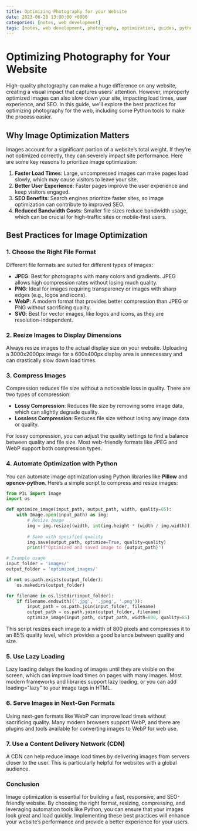 ```yaml
---
title: Optimizing Photography for your Website
date: 2023-06-28 13:00:00 +0000
categories: [notes, web development]
tags: [notes, web development, photography, optimization, guides, python]
---
```


# Optimizing Photography for Your Website

High-quality photography can make a huge difference on any website, creating a visual impact that captures users' attention. However, improperly optimized images can also slow down your site, impacting load times, user experience, and SEO. In this guide, we'll explore the best practices for optimizing photography for the web, including some Python tools to make the process easier.

## Why Image Optimization Matters

Images account for a significant portion of a website’s total weight. If they’re not optimized correctly, they can severely impact site performance. Here are some key reasons to prioritize image optimization:

1. **Faster Load Times**: Large, uncompressed images can make pages load slowly, which may cause visitors to leave your site.
2. **Better User Experience**: Faster pages improve the user experience and keep visitors engaged.
3. **SEO Benefits**: Search engines prioritize faster sites, so image optimization can contribute to improved SEO.
4. **Reduced Bandwidth Costs**: Smaller file sizes reduce bandwidth usage, which can be crucial for high-traffic sites or mobile-first users.

## Best Practices for Image Optimization

### 1. Choose the Right File Format

Different file formats are suited for different types of images:

- **JPEG**: Best for photographs with many colors and gradients. JPEG allows high compression rates without losing much quality.
- **PNG**: Ideal for images requiring transparency or images with sharp edges (e.g., logos and icons).
- **WebP**: A modern format that provides better compression than JPEG or PNG without sacrificing quality.
- **SVG**: Best for vector images, like logos and icons, as they are resolution-independent.

### 2. Resize Images to Display Dimensions

Always resize images to the actual display size on your website. Uploading a 3000x2000px image for a 600x400px display area is unnecessary and can drastically slow down load times.

### 3. Compress Images

Compression reduces file size without a noticeable loss in quality. There are two types of compression:

- **Lossy Compression**: Reduces file size by removing some image data, which can slightly degrade quality.
- **Lossless Compression**: Reduces file size without losing any image data or quality.

For lossy compression, you can adjust the quality settings to find a balance between quality and file size. Most web-friendly formats like JPEG and WebP support both compression types.

### 4. Automate Optimization with Python

You can automate image optimization using Python libraries like **Pillow** and **opencv-python**. Here’s a simple script to compress and resize images:

```python
from PIL import Image
import os

def optimize_image(input_path, output_path, width, quality=85):
    with Image.open(input_path) as img:
        # Resize image
        img = img.resize((width, int(img.height * (width / img.width))), Image.ANTIALIAS)
        
        # Save with specified quality
        img.save(output_path, optimize=True, quality=quality)
        print(f"Optimized and saved image to {output_path}")

# Example usage
input_folder = 'images/'
output_folder = 'optimized_images/'

if not os.path.exists(output_folder):
    os.makedirs(output_folder)

for filename in os.listdir(input_folder):
    if filename.endswith(('.jpg', '.jpeg', '.png')):
        input_path = os.path.join(input_folder, filename)
        output_path = os.path.join(output_folder, filename)
        optimize_image(input_path, output_path, width=800, quality=85)
```

This script resizes each image to a width of 800 pixels and compresses it to an 85% quality level, which provides a good balance between quality and size.

### 5. Use Lazy Loading
Lazy loading delays the loading of images until they are visible on the screen, which can improve load times on pages with many images. Most modern frameworks and libraries support lazy loading, or you can add loading="lazy" to your image tags in HTML.

### 6. Serve Images in Next-Gen Formats
Using next-gen formats like WebP can improve load times without sacrificing quality. Many modern browsers support WebP, and there are plugins and tools available for converting images to WebP for web use.

### 7. Use a Content Delivery Network (CDN)
A CDN can help reduce image load times by delivering images from servers closer to the user. This is particularly helpful for websites with a global audience.

### Conclusion
Image optimization is essential for building a fast, responsive, and SEO-friendly website. By choosing the right format, resizing, compressing, and leveraging automation tools like Python, you can ensure that your images look great and load quickly. Implementing these best practices will enhance your website’s performance and provide a better experience for your users.